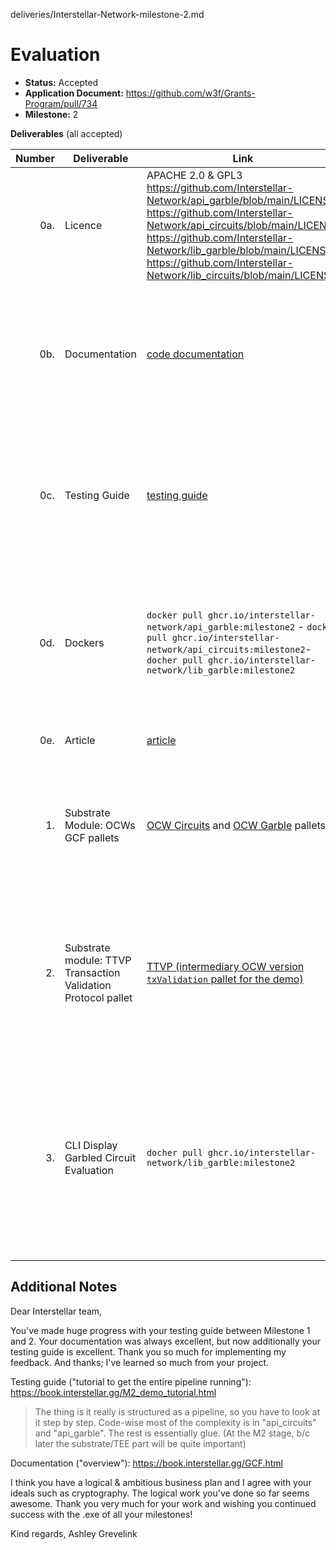  deliveries/Interstellar-Network-milestone-2.md

# Evaluation

- **Status:** Accepted
- **Application Document:** https://github.com/w3f/Grants-Program/pull/734
- **Milestone:** 2

**Deliverables** (all accepted)


| Number | Deliverable | Link | Notes  |
| -----: | ----------- | -----------|------------ |
| 0a. | Licence  |  APACHE 2.0 & GPL3 https://github.com/Interstellar-Network/api_garble/blob/main/LICENSE  https://github.com/Interstellar-Network/api_circuits/blob/main/LICENSE https://github.com/Interstellar-Network/lib_garble/blob/main/LICENSE https://github.com/Interstellar-Network/lib_circuits/blob/main/LICENSE | Only a part of the JustGarble repository is licenced with GPL3 and isolated with APIs |
| 0b. | Documentation  |  [code documentation](https://book.interstellar.gg/M2.html#code-documentation  ) | Please read first Garbled Circuit Factory (GCF) and Trusted Transaction Validation Protocol (TTVP) [overviews](https://book.interstellar.gg/M2.html#garbled-circuit-factory-gcf-overview)   |
| 0c. | Testing Guide | [testing guide](https://book.interstellar.gg/M2.html#testing-guide) | Core functions due to the specificity of the architecture are mainly covered with integration tests |
| 0d. | Dockers | `docker pull ghcr.io/interstellar-network/api_garble:milestone2` - `docker pull ghcr.io/interstellar-network/api_circuits:milestone2`-`docher pull ghcr.io/interstellar-network/lib_garble:milestone2` | APIS circuits and garble servers [How to launch apis dockers for the demo:]( https://book.interstellar.gg/M2_demo_tutorial.html#launch-api_circuit-docker)  and M2.3 to launch garbled circuit evaluator   |
| 0e. | Article | [article](https://book.interstellar.gg/M2.html#article)  |   links in Mx Interstellar Book  |  
| 1. | Substrate Module: OCWs GCF pallets |   [OCW Circuits](https://github.com/Interstellar-Network/substrate-offchain-worker-demo/tree/master/pallets/ocw-circuits) and  [OCW Garble](https://github.com/Interstellar-Network/substrate-offchain-worker-demo/tree/master/pallets/ocw-garble) pallets       | updated versions to manage the generation of Display Garbled Circuit to perform Transaction Validation |  
| 2. | Substrate module: TTVP Transaction Validation Protocol pallet| [TTVP (intermediary OCW version `txValidation` pallet for the demo)](https://github.com/Interstellar-Network/substrate-offchain-worker-demo/tree/master/pallets/tx-validation)    | limited TTVP pallet version to demonstrate the validation of garbled circuit metadata i.e. text message and one time code| 
| 3. | CLI Display Garbled Circuit Evaluation | `docher pull ghcr.io/interstellar-network/lib_garble:milestone2` | Client that Evaluate Display Garbled Circuit to display transaction message and one time code used by TTVP  [How to launch this docker for the demo](https://book.interstellar.gg/M2_demo_tutorial.html#32-create-the-garbled-circuits-in-the-above-folder)  | 


## Additional Notes

Dear Interstellar team,

You've made huge progress with your testing guide between Milestone 1 and 2. Your documentation was always excellent, but now additionally your testing guide is excellent. Thank you so much for implementing my feedback. And thanks; I've learned so much from your project.

Testing guide ("tutorial to get the entire pipeline running"): https://book.interstellar.gg/M2_demo_tutorial.html

> The thing is it really is structured as a pipeline, so you have to look at it step by step.
Code-wise most of the complexity is in "api_circuits" and "api_garble". The rest is essentially glue.
(At the M2 stage, b/c later the substrate/TEE part will be quite important)

Documentation ("overview"): https://book.interstellar.gg/GCF.html

I think you have a logical & ambitious business plan and I agree with your ideals such as cryptography. The logical work you've done so far seems awesome. Thank you very much for your work and wishing you continued success with the .exe of all your milestones! 

Kind regards,
Ashley Grevelink